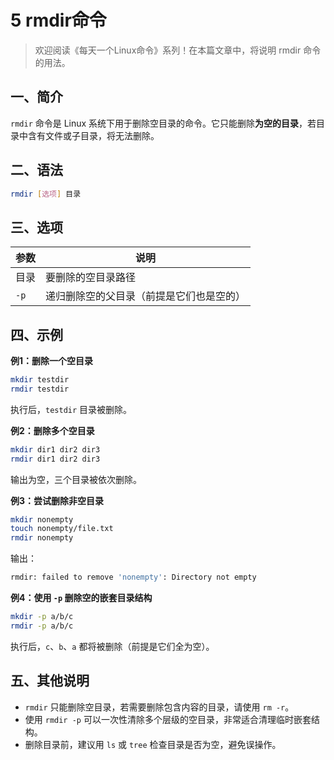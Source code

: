 # 5 rmdir命令

> 欢迎阅读《每天一个Linux命令》系列！在本篇文章中，将说明 rmdir 命令的用法。

## 一、简介

`rmdir` 命令是 Linux 系统下用于删除空目录的命令。它只能删除**为空的目录**，若目录中含有文件或子目录，将无法删除。

## 二、语法

```bash
rmdir [选项] 目录
```

## 三、选项

| 参数 | 说明                                     |
| ---- | ---------------------------------------- |
| 目录 | 要删除的空目录路径                       |
| `-p` | 递归删除空的父目录（前提是它们也是空的） |

## 四、示例

**例1：删除一个空目录**

```bash
mkdir testdir
rmdir testdir
```

执行后，`testdir` 目录被删除。

**例2：删除多个空目录**

```bash
mkdir dir1 dir2 dir3
rmdir dir1 dir2 dir3
```

输出为空，三个目录被依次删除。

**例3：尝试删除非空目录**

```bash
mkdir nonempty
touch nonempty/file.txt
rmdir nonempty
```

输出：

```bash
rmdir: failed to remove 'nonempty': Directory not empty
```

**例4：使用 `-p` 删除空的嵌套目录结构**

```bash
mkdir -p a/b/c
rmdir -p a/b/c
```

执行后，`c`、`b`、`a` 都将被删除（前提是它们全为空）。

## 五、其他说明

- `rmdir` 只能删除空目录，若需要删除包含内容的目录，请使用 `rm -r`。
- 使用 `rmdir -p` 可以一次性清除多个层级的空目录，非常适合清理临时嵌套结构。
- 删除目录前，建议用 `ls` 或 `tree` 检查目录是否为空，避免误操作。